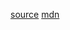 [source](https://github.com/you-dont-need/You-Dont-Need-Lodash-Underscore#_findindex  )
[mdn](https://developer.mozilla.org/en-US/docs/Web/JavaScript/Reference/Global_Objects/Array/findIndex)
